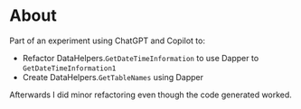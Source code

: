 ﻿# About

Part of an experiment using ChatGPT and Copilot to:

- Refactor DataHelpers.`GetDateTimeInformation` to use Dapper to `GetDateTimeInformation1`
- Create DataHelpers.`GetTableNames` using Dapper

Afterwards I did minor refactoring even though the code generated worked.